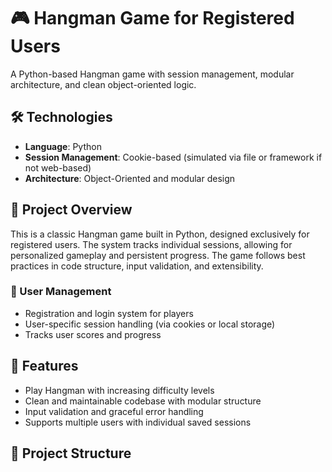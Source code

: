 # 🎮 Hangman Game for Registered Users

A Python-based Hangman game with session management, modular architecture, and clean object-oriented logic.

## 🛠 Technologies
- **Language**: Python  
- **Session Management**: Cookie-based (simulated via file or framework if not web-based)  
- **Architecture**: Object-Oriented and modular design  

## 📌 Project Overview
This is a classic Hangman game built in Python, designed exclusively for registered users. The system tracks individual sessions, allowing for personalized gameplay and persistent progress. The game follows best practices in code structure, input validation, and extensibility.

### 🔐 User Management
- Registration and login system for players  
- User-specific session handling (via cookies or local storage)  
- Tracks user scores and progress  

## 🎯 Features
- Play Hangman with increasing difficulty levels  
- Clean and maintainable codebase with modular structure  
- Input validation and graceful error handling  
- Supports multiple users with individual saved sessions  

## 📁 Project Structure
